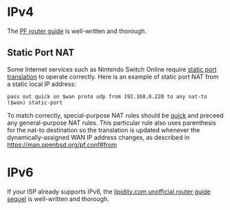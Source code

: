 # IPv4
The [PF router guide](https://www.openbsd.org/faq/pf/example1.html) is well-written and thorough.

## Static Port NAT
Some Internet services such as Nintendo Switch Online require [static port translation](https://man.openbsd.org/pf.conf#static-port) to operate correctly. Here is an example of static port NAT from a static local IP address:

```
pass out quick on $wan proto udp from 192.168.0.220 to any nat-to ($wan) static-port
```

To match correctly, special-purpose NAT rules should be [quick](https://man.openbsd.org/pf.conf#quick) and preceed any general-purpose NAT rules. This particular rule also uses parenthesis for the nat-to destination so the translation is updated whenever the dynamically-assigned WAN IP address changes, as described in https://man.openbsd.org/pf.conf#from

# IPv6
If your ISP already supports IPv6, the [lipidity.com unofficial router guide sequel](https://lipidity.com/openbsd/router/) is well-written and thorough.
